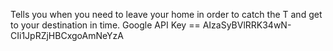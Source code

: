 Tells you when you need to leave your home in order to catch the T and get to your destination in time. 
Google API Key == AIzaSyBVlRRK34wN-CIi1JpRZjHBCxgoAmNeYzA
